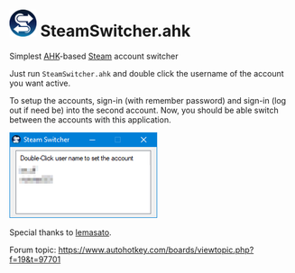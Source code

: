# <img alt="SteamSwitcher Logo" width="48" src="res/logo.svg"> SteamSwitcher.ahk
Simplest [AHK](https://www.autohotkey.com/)-based [Steam](https://en.wikipedia.org/wiki/Steam_(service)) account switcher

Just run `SteamSwitcher.ahk` and double click the username of the account you want active.

To setup the accounts, sign-in (with remember password) and sign-in (log out if need be) into the second account. Now, you should be able switch between the accounts with this application.

![screenshot1](res/screenshot01.png)

Special thanks to [lemasato](https://github.com/lemasato/Steam-Account-Switcher).

Forum topic: https://www.autohotkey.com/boards/viewtopic.php?f=19&t=97701

